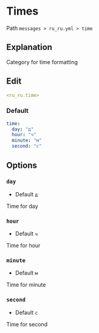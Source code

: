 # Times
Path `messages > ru_ru.yml > time`

## Explanation
Category for time formatting

## Edit
```yaml
<ru_ru.time>
```

### Default
```yaml
time:
  day: "д"
  hour: "ч"
  minute: "м"
  second: "с"
```

## Options

### `day`
- Default `д`

Time for day

### `hour`
- Default `ч`

Time for hour

### `minute`
- Default `м`

Time for minute

### `second`
- Default `с`

Time for second